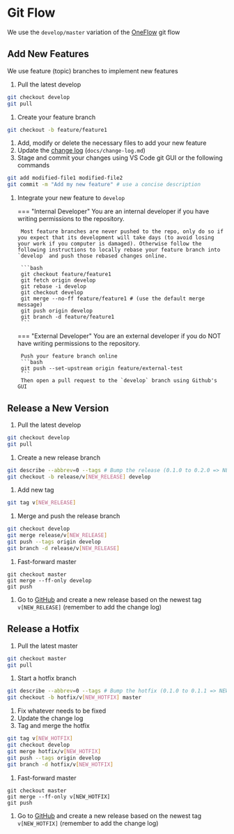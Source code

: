 # Git Flow

We use the `develop/master` variation of the [OneFlow](https://www.endoflineblog.com/oneflow-a-git-branching-model-and-workflow) git flow

## Add New Features
We use feature (topic) branches to implement new features

1. Pull the latest develop 
```bash
git checkout develop
git pull
```
1. Create your feature branch
```bash
git checkout -b feature/feature1
```
1. Add, modify or delete the necessary files to add your new feature
1. Update the [change log](../../change-log) (`docs/change-log.md`)
2. Stage and commit your changes using VS Code git GUI or the following commands
```bash
git add modified-file1 modified-file2
git commit -m "Add my new feature" # use a concise description
```
1. Integrate your new feature to `develop`

    === "Internal Developer"
        You are an internal developer if you have writing permissions to the repository.
        
        Most feature branches are never pushed to the repo, only do so if you expect that its development will take days (to avoid losing your work if you computer is damaged). Otherwise follow the following instructions to locally rebase your feature branch into `develop` and push those rebased changes online.

        ```bash
        git checkout feature/feature1
        git fetch origin develop
        git rebase -i develop
        git checkout develop
        git merge --no-ff feature/feature1 # (use the default merge message)
        git push origin develop
        git branch -d feature/feature1
        ```

    === "External Developer"
        You are an external developer if you do NOT have writing permissions to the repository.

        Push your feature branch online
        ```bash
        git push --set-upstream origin feature/external-test
        ```
        Then open a pull request to the `develop` branch using Github's GUI

## Release a New Version

1. Pull the latest develop 
```bash
git checkout develop
git pull
```
1. Create a new release branch
```bash
git describe --abbrev=0 --tags # Bump the release (0.1.0 to 0.2.0 => NEW_HOTFIX)
git checkout -b release/v[NEW_RELEASE] develop
```
1. Add new tag
```bash
git tag v[NEW_RELEASE]
```
1. Merge and push the release branch
```bash
git checkout develop
git merge release/v[NEW_RELEASE]
git push --tags origin develop
git branch -d release/v[NEW_RELEASE]
```
1. Fast-forward master
```
git checkout master
git merge --ff-only develop
git push
```
1. Go to [GitHub](https://github.com/carissalow/rapids/tags) and create a new release based on the newest tag `v[NEW_RELEASE]` (remember to add the change log)

## Release a Hotfix
1. Pull the latest master
```bash
git checkout master
git pull
```
1. Start a hotfix branch
```bash
git describe --abbrev=0 --tags # Bump the hotfix (0.1.0 to 0.1.1 => NEW_HOTFIX)
git checkout -b hotfix/v[NEW_HOTFIX] master
```
1. Fix whatever needs to be fixed
1. Update the change log
1. Tag and merge the hotfix
```bash
git tag v[NEW_HOTFIX]
git checkout develop
git merge hotfix/v[NEW_HOTFIX]
git push --tags origin develop
git branch -d hotfix/v[NEW_HOTFIX]
```
1. Fast-forward master
```
git checkout master
git merge --ff-only v[NEW_HOTFIX]
git push
```
1. Go to [GitHub](https://github.com/carissalow/rapids/tags) and create a new release based on the newest tag `v[NEW_HOTFIX]` (remember to add the change log)
